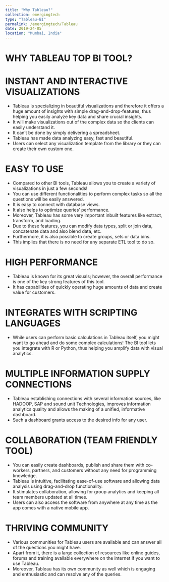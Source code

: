 ```yaml
---
title: "Why Tableau?"
collection: emergingtech
type: "Tableau-BI"
permalink: /emergingtech/Tableau
date: 2019-24-05
location: "Mumbai, India"
---
```


WHY TABLEAU TOP BI TOOL?
======

# INSTANT AND INTERACTIVE VISUALIZATIONS

- Tableau is specializing in beautiful visualizations and therefore it offers a huge amount of insights with simple drag-and-drop-features,
 thus helping you easily analyze key data and share crucial insights.
- It will make visualizations out of the complex data so the clients can easily understand it.
- It can’t be done by simply delivering a spreadsheet.
- Tableau has made data analyzing easy, fast and beautiful.
- Users can select any visualization template from the library or they can create their own custom one.

# EASY TO USE

- Compared to other BI tools, Tableau allows you to create a variety of visualizations in just a few seconds!
- You can use different functionalities to perform complex tasks so all the questions will be easily answered.
- It is easy to connect with database views.
- It also helps to optimize queries’ performance.
- Moreover, Tableau has some very important inbuilt features like extract, transform, and loading.
- Due to these features, you can modify data types, split or join data, concatenate data and also blend data, etc.
- Furthermore, it is also possible to create groups, sets or data bins.
- This implies that there is no need for any separate ETL tool to do so.

# HIGH PERFORMANCE

- Tableau is known for its great visuals; however, the overall performance is one of the key strong features of this tool.
- It has capabilities of quickly operating huge amounts of data and create value for customers.

# INTEGRATES WITH SCRIPTING LANGUAGES

- While users can perform basic calculations in Tableau itself, you might want to go ahead and do some complex calculations!
 The BI tool lets you integrate with R or Python, thus helping you amplify data with visual analytics.

# MULTIPLE INFORMATION SUPPLY CONNECTIONS

- Tableau establishing connections with several information sources, like HADOOP, SAP and sound unit Technologies,
 improves information analytics quality and allows the making of a unified, informative dashboard.
- Such a dashboard grants access to the desired info for any user.

# COLLABORATION (TEAM FRIENDLY TOOL)

- You can easily create dashboards, publish and share them with co-workers, partners, and customers without any need for
 programming knowledge.
- Tableau is intuitive, facilitating ease-of-use software and allowing data analysis using drag-and-drop functionality.
- It stimulates collaboration, allowing for group analytics and keeping all team members updated at all times.
- Users can also access the software from anywhere at any time as the app comes with a native mobile app.

# THRIVING COMMUNITY

- Various communities for Tableau users are available and can answer all of the questions you might have.
- Apart from it, there is a large collection of resources like online guides, forums and training available everywhere on the internet
 if you want to use Tableau.
- Moreover, Tableau has its own community as well which is engaging and enthusiastic and can resolve any of the queries.